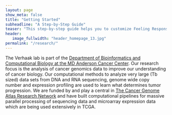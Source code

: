 ```yaml
---
layout: page
show_meta: false
title: "Getting Started"
subheadline: "A Step-by-Step Guide"
teaser: "This step-by-step guide helps you to customize Feeling Responsive to your needs."
header:
   image_fullwidth: "header_homepage_13.jpg"
permalink: "/research/"
---
```


The Verhaak lab is part of the [Department of Bioinformatics and Computational Biology at the MD Anderson Cancer Center](http://bioinformatics.mdanderson.org/). Our research focus is the analysis of cancer genomics data to improve our understanding of cancer biology. Our computational methods to analyze very large (Tb sized) data sets from DNA and RNA sequencing, genome wide copy number and expression profiling are used to learn what determines tumor progression. We are funded by and play a central in [The Cancer Genome Atlas Research Network](http://cancergenome.nih.gov) and have built computational pipelines for massive parallel processing of sequencing data and microarray expression data which are being used extensively in TCGA.
